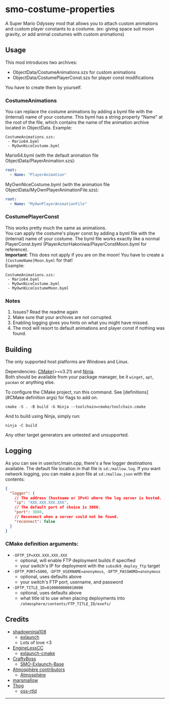 # smo-costume-properties
A Super Mario Odyssey mod that allows you to attach custom animations and custom player constants to a costume.
(ex: giving space suit moon gravity, or add animal costumes with custom animations)

## Usage
This mod introduces two archives:
- ObjectData/CostumeAnimations.szs for custom animations
- ObjectData/CostumePlayerConst.szs for player const modifications

You have to create them by yourself.
### CostumeAnimations
You can replace the costume animations by adding a byml file with the (internal) name of your costume.
This byml has a string property "Name" at the root of the file, which contains the name of the animation archive located in ObjectData.
Example:
```
CostumeAnimations.szs:
 - Mario64.byml
 - MyOwnNiceCostume.byml
```

Mario64.byml (with the default animation file ObjectData/PlayerAnimation.szs):
```yaml
root:
  - Name: "PlayerAnimation"
```


MyOwnNiceCostume.byml (with the animation file ObjectData/MyOwnPlayerAnimationFile.szs):
```yaml
root:
  - Name: "MyOwnPlayerAnimationFile"
```
### CostumePlayerConst
This works pretty much the same as animations. \
You can apply the costume's player const by adding a byml file with the (internal) name of your costume.
The byml file works exactly like a normal PlayerConst.byml (PlayerActorHakoniwa/PlayerConstMoon.byml for reference). \
**Important**: This does not apply if you are on the moon!
You have to create a `[CostumeName]Moon.byml` for that! \
Example:
```
CostumeAnimations.szs:
 - Mario64.byml
 - MyOwnNiceCostume.byml
 - MyOwnNiceCostumeMoon.byml
```

### Notes
1. Issues? Read the readme again
2. Make sure that your archives are not corrupted.
3. Enabling logging gives you hints on what you might have missed.
4. The mod will resort to default animations and player const if nothing was found.

## Building
The only supported host platforms are Windows and Linux.

Dependencies: [CMake](https://cmake.org/)(>=v3.21) and [Ninja](https://ninja-build.org/).  
Both should be available from your package manager, be it `winget`, `apt`, `pacman` or anything else.

To configure the CMake project, run this command. See [definitions](#CMake definition args) for flags to add on.
```shell
cmake -S . -B build -G Ninja --toolchain=cmake/toolchain.cmake
```
And to build using Ninja, simply run:
```shell
ninja -C build
```
Any other target generators are untested and unsupported.

## Logging
As you can see in user/src/main.cpp, there's a few logger destinations available.
The default file location in that file is `sd:/mallow.log`.
If you want network logging, you can make a json file at `sd:/mallow.json` with the contents:
```json
{
  "logger": {
    // The address (hostname or IPv4) where the log server is hosted.
    "ip": "XXX.XXX.XXX.XXX",
    // The default port of choice is 3080.
    "port": 3080,
    // Reconnect when a server could not be found.
    "reconnect": false
  }
}
```


### CMake definition arguments:
- `-DFTP_IP=XXX.XXX.XXX.XXX`
  - optional, will enable FTP deployment builds if specified 
  - your switch's IP for deployment with the `subsdk9_deploy_ftp` target
- `-DFTP_PORT=5000`, `-DFTP_USERNAME=anonymous`, `-DFTP_PASSWORD=anonymous`
  - optional, uses defaults above
  - your switch's FTP port, username, and password
- `-DFTP_TITLE_ID=0100000000010000`
  - optional, uses defaults above
  - what title id to use when placing deployments into `/atmosphere/contents/FTP_TITLE_ID/exefs/`

## Credits
- [shadowninja108](https://github.com/shadowninja108)
  - [exlaunch](https://github.com/shadowninja108/exlaunch)
  - Lots of love <3
- [EngineLessCC](https://github.com/EngineLessCC)
  - [exlaunch-cmake](https://github.com/EngineLessCC/exlaunch-cmake/)
- [CraftyBoss](https://github.com/CraftyBoss)
  - [SMO-Exlaunch-Base](https://github.com/CraftyBoss/SMO-Exlaunch-Base/)
- [Atmosphère contributors](https://github.com/Atmosphere-NX/Atmosphere/graphs/contributors)
  - [Atmosphère](https://github.com/Atmosphere-NX/Atmosphere/)
- [marsmallow](https://github.com/odyssey-modding/marshmallow)
- [Thog](https://github.com/Thog)
  - [oss-rtld](https://github.com/Thog/oss-rtld)
------------------------------
